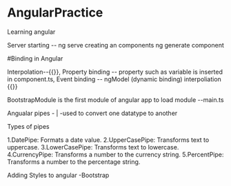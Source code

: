 # AngularPractice

Learning angular 

Server starting -- ng serve
creating an components ng generate component <component name>

#Binding in Angular

Interpolation--{{}},
Property binding -- property such as variable is inserted in component.ts,
Event binding -- ngModel (dynamic binding)
interpoliation {{}}


BootstrapModule is the first module of angular app to load module --main.ts

Angualar pipes - | -used to convert one datatype to another

Types of pipes
  
1.DatePipe: Formats a date value.
2.UpperCasePipe: Transforms text to uppercase.
3.LowerCasePipe: Transforms text to lowercase.
4.CurrencyPipe: Transforms a number to the currency string.
5.PercentPipe: Transforms a number to the percentage string.

Adding Styles to angular
-Bootstrap
